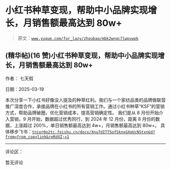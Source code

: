 # 小红书种草变现，帮助中小品牌实现增长，月销售额最高达到 80w+

> 原文：[`www.yuque.com/for_lazy/zhoubao/mbk2wngc7lwpvwpk`](https://www.yuque.com/for_lazy/zhoubao/mbk2wngc7lwpvwpk)

## (精华帖)(16 赞)小红书种草变现，帮助中小品牌实现增长，月销售额最高达到 80w+

作者： 七天假

日期：2025-03-19

本次分享一下小红书好像没人提及的种草红利。我们与一个家纺品类的品牌做联营推广深度合作，承接品牌在小红书的所有营销工作。通过小红书种草“KSF”的营销方式，帮助品牌破圈，优化营销成本，提高营销确定性。
我们是从 8 月份开始介入营销，9 月开始，数据超过优秀同行，到 2024 年 12 月份，距离 8 月份的数据，上涨超过 200%，单日销售额最高达到 4w+，月销售额最高达到 80w+。
具体移步飞书：[`tnipr0o2tc.feishu.cn/docx/Xnu7dITT5ofSknxGXqUcNStxnGd?from=from_copylink&reRdXZ;=1`](https://tnipr0o2tc.feishu.cn/docx/Xnu7dITT5ofSknxGXqUcNStxnGd?from=from_copylink&reRdXZ;=1)

* * *

评论区：

暂无评论